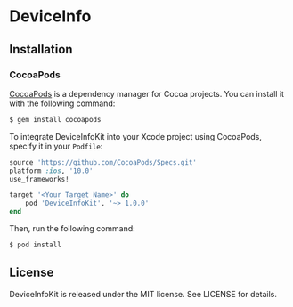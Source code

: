 # DeviceInfo

## Installation

### CocoaPods

[CocoaPods](http://cocoapods.org) is a dependency manager for Cocoa projects. You can install it with the following command:

```bash
$ gem install cocoapods
```

To integrate DeviceInfoKit into your Xcode project using CocoaPods, specify it in your `Podfile`:

```ruby
source 'https://github.com/CocoaPods/Specs.git'
platform :ios, '10.0'
use_frameworks!

target '<Your Target Name>' do
    pod 'DeviceInfoKit', '~> 1.0.0'
end
```

Then, run the following command:

```bash
$ pod install
```

## License

DeviceInfoKit is released under the MIT license. See LICENSE for details.
